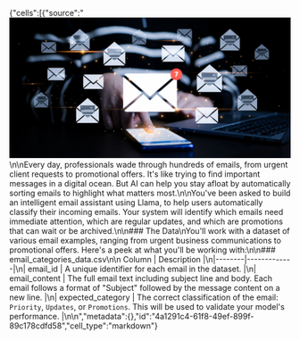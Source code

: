 {"cells":[{"source":"![email inbox](email_inbox.jpg)\n\nEvery day, professionals wade through hundreds of emails, from urgent client requests to promotional offers. It's like trying to find important messages in a digital ocean. But AI can help you stay afloat by automatically sorting emails to highlight what matters most.\n\nYou've been asked to build an intelligent email assistant using Llama, to help users automatically classify their incoming emails. Your system will identify which emails need immediate attention, which are regular updates, and which are promotions that can wait or be archived.\n\n### The Data\nYou'll work with a dataset of various email examples, ranging from urgent business communications to promotional offers. Here's a peek at what you'll be working with:\n\n### email_categories_data.csv\n\n Column | Description |\n|--------|-------------|\n| email_id | A unique identifier for each email in the dataset. |\n| email_content | The full email text including subject line and body. Each email follows a format of \"Subject\" followed by the message content on a new line. |\n| expected_category | The correct classification of the email: `Priority`, `Updates`, or `Promotions`. This will be used to validate your model's performance. |\n\n","metadata":{},"id":"4a1291c4-61f8-49ef-899f-89c178cdfd58","cell_type":"markdown"}
